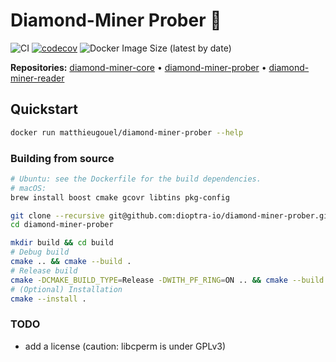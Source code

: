 # Diamond-Miner Prober :gem:

![CI](https://github.com/dioptra-io/diamond-miner-prober/workflows/CI/badge.svg)
[![codecov](https://codecov.io/gh/dioptra-io/diamond-miner-prober/branch/master/graph/badge.svg?token=NJUZI5GM34)](https://codecov.io/gh/dioptra-io/diamond-miner-prober)
![Docker Image Size (latest by date)](https://img.shields.io/docker/image-size/matthieugouel/diamond-miner-prober?logo=docker)

**Repositories:** [diamond-miner-core](https://github.com/dioptra-io/diamond-miner-core) •
[diamond-miner-prober](https://github.com/dioptra-io/diamond-miner-prober) •
[diamond-miner-reader](https://github.com/dioptra-io/diamond-miner-reader)

## Quickstart

```bash
docker run matthieugouel/diamond-miner-prober --help
```

### Building from source

```bash
# Ubuntu: see the Dockerfile for the build dependencies.
# macOS:
brew install boost cmake gcovr libtins pkg-config
```

```bash
git clone --recursive git@github.com:dioptra-io/diamond-miner-prober.git
cd diamond-miner-prober
```

```bash
mkdir build && cd build
# Debug build
cmake .. && cmake --build .
# Release build
cmake -DCMAKE_BUILD_TYPE=Release -DWITH_PF_RING=ON .. && cmake --build .
# (Optional) Installation
cmake --install .
```

### TODO
- add a license (caution: libcperm is under GPLv3)
